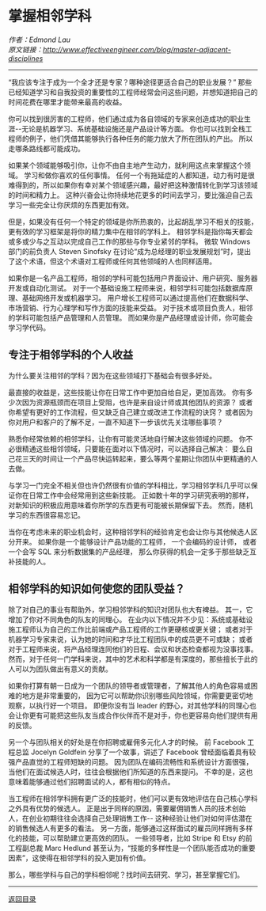# 掌握相邻学科
_作者：Edmond Lau_  
_原文链接：<http://www.effectiveengineer.com/blog/master-adjacent-disciplines>_

---
“我应该专注于成为一个全才还是专家？哪种途径更适合自己的职业发展？”
那些已经知道学习和自我投资的重要性的工程师经常会问这些问题，并想知道把自己的时间花费在哪里才能带来最高的收益。

你可以找到很厉害的工程师，他们通过成为各自领域的专家来创造成功的职业生涯--无论是机器学习、系统基础设施还是产品设计等方面。
你也可以找到全栈工程师的例子，他们凭借其能够执行各种任务的能力放大了所在团队的产出。
所以走哪条路线都可能成功。

如果某个领域能够吸引你，让你不由自主地产生动力，就利用这点来掌握这个领域。
学习和做你喜欢的任何事情。
任何一个有拖延症的人都知道，动力有时是很难得到的，所以如果你有幸对某个领域感兴趣，最好把这种激情转化到学习该领域的时间和精力上。
这种兴奋会让你持续地花更多的时间去学习，要比强迫自己去学习一些完全让你厌烦的东西更加有效。

但是，如果没有任何一个特定的领域是你所热衷的，比起胡乱学习不相关的技能，更有效的学习框架是将你的精力集中在相邻的学科上。
相邻学科是指你每天都会或多或少与之互动以完成自己工作的那些与你专业紧邻的学科。
微软 Windows 部门的前负责人 Steven Sinofsky 在讨论“成为总经理的职业发展规划”时，提出了这个术语，但这个术语对工程师或任何其他领域的人也同样适用。

如果你是一名产品工程师，相邻的学科可能包括用户界面设计、用户研究、服务器开发或自动化测试。
对于一个基础设施工程师来说，相邻学科可能包括数据库原理、基础网络开发或机器学习。
用户增长工程师可以通过提高他们在数据科学、市场营销、行为心理学和写作方面的技能来受益。
对于技术或项目负责人，相邻的学科可能包括产品管理和人员管理。
而如果你是产品经理或设计师，你可能会学习学代码。

## 专注于相邻学科的个人收益
为什么要关注相邻的学科？因为在这些领域打下基础会有很多好处。

最直接的收益是，这些技能让你在日常工作中更加自给自足，更加高效。
你有多少次因为资源瓶颈而在项目上受阻，也许是来自设计师或其他团队的资源？
或者你希望有更好的工作流程，但又缺乏自己建立或改进工作流程的诀窍？
或者因为你对用户和客户的了解不足，一直不知道下一步该优先关注哪些事项？

熟悉你经常依赖的相邻学科，让你有可能灵活地自行解决这些领域的问题。
你不必很精通这些相邻领域，只要能在面对以下情况时，可以选择自己解决：
要么自己花三天的时间让一个产品尽快运转起来，要么等两个星期让你团队中更精通的人去做。

与学习一门完全不相关但也许仍然很有价值的学科相比，学习相邻学科几乎可以保证你在日常工作中会经常用到这些新技能。
正如数十年的学习研究表明的那样，对新知识的积极应用意味着你所学的东西更有可能被长期保留下去。
然而，随机学习的东西很容易忘记。

当你在考虑未来的职业机会时，这种相邻学科的经验肯定也会让你与其他候选人区分开来。
如果你是一个能够设计产品功能的工程师，
一个会编码的设计师，
或者一个会写 SQL 来分析数据集的产品经理，
那么你获得的机会一定多于那些缺乏互补技能的人。

## 相邻学科的知识如何使您的团队受益？
除了对自己的事业有帮助外，学习相邻学科的知识对团队也大有裨益。
其一，它增加了你对不同角色的队友的同理心。
在业内以下情况并不少见：系统或基础设施工程师认为自己的工作比前端或产品工程师的工作更硬核或更关键；
或者对于机器学习专家来说，认为她的时间和才华比工程团队中的成员更不可或缺；
或者对于工程师来说，将产品经理连同他们的日程、会议和状态检查都视为没事找事。
然而，对于任何一门学科来说，其中的艺术和科学都是有深度的，那些擅长于此的人可以为团队做出有意义的贡献。

如果你打算有朝一日成为一个团队的领导者或管理者，了解其他人的角色容易或困难的地方是非常重要的，
因为它可以帮助你识别哪些风险领域，你需要更密切地观察，以执行好一个项目。
即便你没有当 leader 的野心，对其他学科的同理心也会让你更有可能把这些队友当成合作伙伴而不是对手，你也更容易向他们提供有用的反馈。

另一个与团队相关的好处是在你招聘或雇佣多元化人才的时候。
前 Facebook 工程总监 Jocelyn Goldfein 分享了一个故事，讲述了 Facebook 曾经面临着具有较强产品直觉的工程师短缺的问题。
因为团队在编码流畅性和系统设计方面很强，当他们在面试候选人时，往往会根据他们所知道的东西来提问。
不幸的是，这也意味着能够通过他们招聘面试的人，都有相似的特点。

当工程师在相邻学科拥有更广泛的技能时，他们可以更有效地评估在自己核心学科之外具有优势的候选人。
正是出于同样的原因，需要雇佣销售人员的技术创始人，在创业初期往往会选择自己处理销售工作-- 这种经验让他们对如何评估潜在的销售候选人有更多的看法。
另一方面，能够通过这样面试的雇员同样拥有多样化的技能，可以帮助建立更高效的团队。
一些领导者，比如 Stripe 和 Etsy 的前工程副总裁 Marc Hedlund 甚至认为，“技能的多样性是一个团队能否成功的重要因素”，这使得在相邻学科的投入更加有价值。

那么，哪些学科与自己的学科相邻呢？找时间去研究、学习，甚至掌握它们。

---
[返回目录](https://github.com/datugou/Article_Translation/tree/master/LEARNING_data_science)
